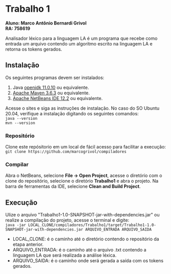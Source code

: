 # Trabalho 1
**Aluno: Marco Antônio Bernardi Grivol**\
**RA: 758619**

Analisador léxico para a linguagem LA é um programa que recebe como entrada um arquivo contendo um algoritmo escrito na linguagem LA e retorna os tokens gerados.

## Instalação
Os seguintes programas devem ser instalados:
1. Java [openjdk 11.0.10](https://openjdk.java.net/) ou equivalente.
2. [Apache Maven 3.6.3](https://maven.apache.org/) ou equivalente.
3. [Apache NetBeans IDE 12.2](https://netbeans.apache.org/) ou equivalente.

Acesse o sites e siga as instruções de instalação. No caso do SO Ubuntu 20.04, verifique a instalação digitando os seguintes comandos:\
``
java --version
``\
``
mvn --version
``
### Repositório
Clone este repósitorio em um local de fácil acesso para facilitar a execução: ``git clone https://github.com/marcogrivol/compiladores``

### Compilar
Abra o NetBeans, selecione **File → Open Project**, acesse o diretório com o clone do repositório, selecione o diretório **Trabalho1** e abra o projeto.
Na barra de ferramentas da IDE, selecione **Clean and Build Project**.

## Execução
Ulize o arquivo "Trabalho1-1.0-SNAPSHOT-jar-with-dependencies.jar" ou realize a compilação do projeto, acesse o terminal e digite: \
``java -jar LOCAL_CLONE/compiladores/Trabalho1/target/Trabalho1-1.0-SNAPSHOT-jar-with-dependencies.jar ARQUIVO_ENTRADA ARQUIVO_SAIDA``
* LOCAL_CLONE: é o caminho até o diretório contendo o repositório da etapa anterior.
* ARQUIVO_ENTRADA: é o caminho até o arquivo .txt contendo a linguagem LA que será realizada a análise léxica.
* ARQUIVO_SAIDA: é o caminho onde será gerada a saída com os tokens gerados.
